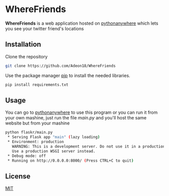 # WhereFriends

**WhereFriends** is a web application hosted on [pythonanywhere](http://ade0n.pythonanywhere.com/) which lets you see your twitter friend's locations

## Installation

Clone the repository

```bash
git clone https://github.com/Adeon18/WhereFriends
```

Use the package manager [pip](https://pip.pypa.io/en/stable/) to install the needed libraries.

```bash
pip install requirements.txt
```

## Usage

You can go to [pythonanywhere](http://ade0n.pythonanywhere.com/) to use this program or you can run it from your own mashine, just run the file _main.py_ and you'll host the same website but from your mashine

```bash
python flaskr/main.py
 * Serving Flask app "main" (lazy loading)
 * Environment: production
   WARNING: This is a development server. Do not use it in a production deployment.
   Use a production WSGI server instead.
 * Debug mode: off
 * Running on http://0.0.0.0:8000/ (Press CTRL+C to quit)
```

## License

[MIT](https://choosealicense.com/licenses/mit/)